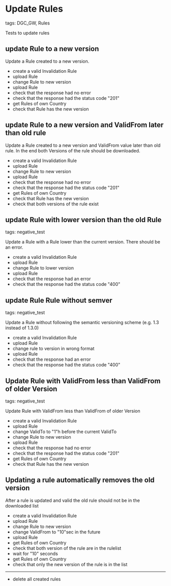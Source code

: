 # Update Rules

tags: DGC_GW, Rules

Tests to update rules

## update Rule to a new version

Update a Rule created to a new version.

* create a valid Invalidation Rule
* upload Rule
* change Rule to new version
* upload Rule
* check that the response had no error
* check that the response had the status code "201"
* get Rules of own Country
* check that Rule has the new version

## update Rule to a new version and ValidFrom later than old rule

Update a Rule created to a new version and ValidFrom value later than old rule. In the end both Versions of the rule should be downloaded.

* create a valid Invalidation Rule
* upload Rule
* change Rule to new version
* upload Rule
* check that the response had no error
* check that the response had the status code "201"
* get Rules of own Country
* check that Rule has the new version
* check that both versions of the rule exist

## update Rule with lower version than the old Rule

tags: negative_test

Update a Rule with a Rule lower than the current version. There should be an error.

* create a valid Invalidation Rule
* upload Rule
* change Rule to lower version
* upload Rule
* check that the response had an error
* check that the response had the status code "400"

## update Rule Rule without semver

tags: negative_test

Update a Rule without following the semantic versioning scheme (e.g. 1.3 instead of 1.3.0)

* create a valid Invalidation Rule
* upload Rule
* change rule to version in wrong format
* upload Rule
* check that the response had an error
* check that the response had the status code "400"

## Update Rule with ValidFrom less than ValidFrom of older Version

tags: negative_test

Update Rule with ValidFrom less than ValidFrom of older Version

* create a valid Invalidation Rule
* upload Rule
* change ValidTo to "1"h before the current ValidTo
* change Rule to new version
* upload Rule
* check that the response had no error
* check that the response had the status code "201"
* get Rules of own Country
* check that Rule has the new version

## Updating a rule automatically removes the old version

After a rule is updated and valid the old rule should not be in the downloaded list

* create a valid Invalidation Rule
* upload Rule
* change Rule to new version
* change ValidFrom to "10"sec in the future
* upload Rule
* get Rules of own Country
* check that both version of the rule are in the rulelist
* wait for "10" seconds
* get Rules of own Country
* check that only the new version of the rule is in the list

___
* delete all created rules
